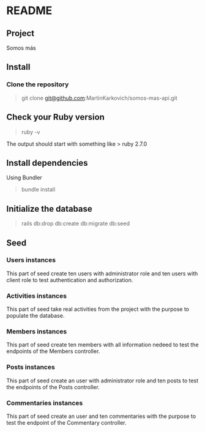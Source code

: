 # README

## Project

Somos más

## Install

### Clone the repository

> git clone git@github.com:MartinKarkovich/somos-mas-api.git

## Check your Ruby version

> ruby -v

The output should start with something like > ruby 2.7.0

## Install dependencies

Using Bundler

> bundle install

## Initialize the database

> rails db:drop db:create db:migrate db:seed

## Seed

### Users instances

This part of seed create ten users with administrator role and ten users with client role to 
test authentication and authorization.

### Activities instances

This part of seed take real activities from the project with the purpose to populate the database.

### Members instances

This part of seed create ten members with all information nedeed to test the endpoints of the Members controller.

### Posts instances 

This part of seed create an user with administrator role and ten posts to test the endpoints of the Posts controller.

### Commentaries instances

This part of seed create an user and ten commentaries with the purpose to test the endpoint of the Commentary controller.
